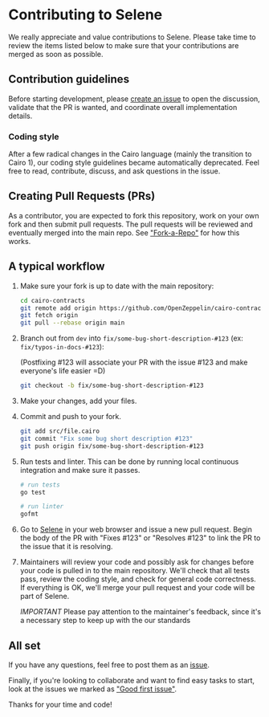 # Contributing to Selene

We really appreciate and value contributions to Selene. Please take time to review the items listed below to make sure that your contributions are merged as soon as possible.

## Contribution guidelines

Before starting development, please [create an issue](https://github.com/BlocSoc-iitr/selene/issues/new/choose) to open the discussion, validate that the PR is wanted, and coordinate overall implementation details.

### Coding style

After a few radical changes in the Cairo language (mainly the transition to Cairo 1), our coding style guidelines became automatically deprecated.
Feel free to read, contribute, discuss, and ask questions in the issue.

## Creating Pull Requests (PRs)

As a contributor, you are expected to fork this repository, work on your own fork and then submit pull requests. The pull requests will be reviewed and eventually merged into the main repo. See ["Fork-a-Repo"](https://help.github.com/articles/fork-a-repo/) for how this works.

## A typical workflow

1. Make sure your fork is up to date with the main repository:

   ```sh
   cd cairo-contracts
   git remote add origin https://github.com/OpenZeppelin/cairo-contracts.git
   git fetch origin
   git pull --rebase origin main
   ```

2. Branch out from `dev` into `fix/some-bug-short-description-#123` (ex: `fix/typos-in-docs-#123`):

   (Postfixing #123 will associate your PR with the issue #123 and make everyone's life easier =D)

   ```sh
   git checkout -b fix/some-bug-short-description-#123
   ```

3. Make your changes, add your files.

4. Commit and push to your fork.

   ```sh
   git add src/file.cairo
   git commit "Fix some bug short description #123"
   git push origin fix/some-bug-short-description-#123
   ```

5. Run tests and linter. This can be done by running local continuous integration and make sure it passes.

   ```bash
   # run tests
   go test

   # run linter
   gofmt
   ```

6. Go to [Selene](https://github.com/BlocSoc-iitr/selene) in your web browser and issue a new pull request.
   Begin the body of the PR with "Fixes #123" or "Resolves #123" to link the PR to the issue that it is resolving.

7. Maintainers will review your code and possibly ask for changes before your code is pulled in to the main repository. We'll check that all tests pass, review the coding style, and check for general code correctness. If everything is OK, we'll merge your pull request and your code will be part of Selene.

   _IMPORTANT_ Please pay attention to the maintainer's feedback, since it's a necessary step to keep up with the our standards

## All set

If you have any questions, feel free to post them as an [issue](https://github.com/BlocSoc-iitr/selene/issues).

Finally, if you're looking to collaborate and want to find easy tasks to start, look at the issues we marked as ["Good first issue"](https://github.com/BlocSoc-iitr/selene/labels/good%20first%20issue).

Thanks for your time and code!
